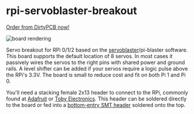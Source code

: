# rpi-servoblaster-breakout

[Order from DirtyPCB now!](http://dirtypcbs.com/view.php?share=18349&accesskey=)

![board rendering](https://github.com/ihartwig/servoblaster-breakout/blob/master/board/preview.png)

Servo breakout for RPi 0/1/2 based on the [servoblaster](https://github.com/richardghirst/PiBits/tree/master/ServoBlaster)/pi-blaster software. This board supports the default location of 8 servos. In most cases it passively wires the servos to the right pins with shared power and ground rails. A level shifter can be added if your servos require a logic pulse above the RPi's 3.3V. The board is small to reduce cost and fit on both Pi 1 and Pi 0.

You'll need a stacking female 2x13 header to connect to the RPi, commonly found at [Adafruit](https://www.adafruit.com/products/1112) or [Toby Electronics](http://www.toby.co.uk/content/catalogue/products.aspx?series=REF-18xxxx-0x). This header can be soldered directly to the board or fed into a [bottom-entry SMT header](http://www.toby.co.uk/content/catalogue/products.aspx?series=REF-1826xx-0x) soldered onto the top.
